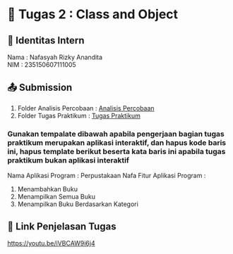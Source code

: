 # 📁 Tugas 2 : Class and Object

## 👤 Identitas Intern
Nama : Nafasyah Rizky Anandita             
NIM  : 235150607111005

## 📤 Submission

1. Folder Analisis Percobaan : [Analisis Percobaan](./Analisis%20Percobaan/)
2. Folder Tugas Praktikum : [Tugas Praktikum](./Tugas%20Praktikum/)

### Gunakan tempalate dibawah apabila pengerjaan bagian tugas praktikum merupakan aplikasi interaktif, dan hapus kode baris ini, hapus template berikut beserta kata baris ini apabila tugas praktikum bukan aplikasi interaktif

Nama Aplikasi Program : Perpustakaan Nafa
Fitur Aplikasi Program :                   
1. Menambahkan Buku
2. Menampilkan Semua Buku
3. Menampilkan Buku Berdasarkan Kategori

## 🔗 Link Penjelasan Tugas

https://youtu.be/iVBCAW9i6j4

